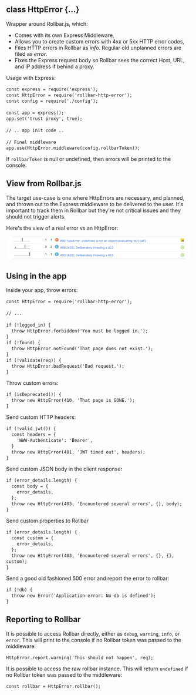 ## class HttpError {...}

Wrapper around Rollbar.js, which:

* Comes with its own Express Middleware,
* Allows you to create custom errors with 4xx or 5xx HTTP error codes,
* Files HTTP errors in Rollbar as _info_. Regular old unplanned errors are filed as _error_.
* Fixes the Express request body so Rollbar sees the correct Host, URL, and IP address if behind a proxy.

Usage with Express:

    const express = require('express');
    const HttpError = require('rollbar-http-error');
    const config = require('./config');

    const app = express();
    app.set('trust proxy', true);

    // .. app init code ..

    // Final middleware
    app.use(HttpError.middleware(config.rollbarToken));

If `rollbarToken` is null or undefined, then errors will be printed to the console.

## View from Rollbar.js

The target use-case is one where HttpErrors are necessary, and planned, and thrown out to the Express middleware to be delivered to the user. It's important to track them in Rollbar but they're not critical issues and they should not trigger alerts.

Here's the view of a real error vs an HttpError:

![Rollbar view](rollbar.png)

## Using in the app

Inside your app, throw errors:

    const HttpError = require('rollbar-http-error');

    // ...

    if (!logged_in) {
      throw HttpError.forbidden('You must be logged in.');
    }
    if (!found) {
      throw HttpError.notFound('That page does not exist.');
    }
    if (!validate(req)) {
      throw HttpError.badRequest('Bad request.');
    }

Throw custom errors:

    if (isDeprecated()) {
      throw new HttpError(410, 'That page is GONE.');
    }

Send custom HTTP headers:

    if (!valid_jwt()) {
      const headers = {
        'WWW-Authenticate': 'Bearer',
      }
      throw new HttpError(401, 'JWT timed out', headers);
    }

Send custom JSON body in the client response:

    if (error_details.length) {
      const body = {
        error_details,
      };
      throw new HttpError(403, 'Encountered several errors', {}, body);
    }

Send custom properties to Rollbar

    if (error_details.length) {
      const custom = {
        error_details,
      };
      throw new HttpError(403, 'Encountered several errors', {}, {}, custom);
    }

Send a good old fashioned 500 error and report the error to rollbar:

    if (!db) {
      throw new Error('Application error: No db is defined');
    }

## Reporting to Rollbar

It is possible to access Rollbar directly, either as `debug`, `warning`, `info`, or `error`. This will print to the console if no Rollbar token was passed to the middleware:

    HttpError.report.warning('This should not happen', req);
    
It is possible to access the raw rollbar instance. This will return `undefined` if no Rollbar token was passed to the middleware:

    const rollbar = HttpError.rollbar();
